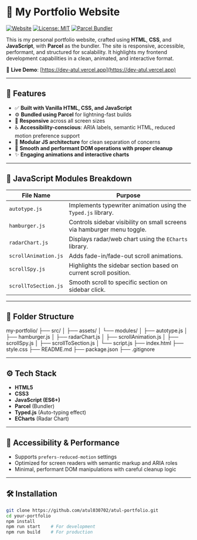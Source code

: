 # 🚀 My Portfolio Website

[![Website](https://img.shields.io/website?url=https%3A%2F%2Fdev-atul.vercel.app&style=flat-square)](https://dev-atul.vercel.app)
[![License: MIT](https://img.shields.io/badge/License-MIT-green.svg?style=flat-square)](LICENSE)
[![Parcel Bundler](https://img.shields.io/badge/Bundler-Parcel-orange?style=flat-square)](https://parceljs.org/)

This is my personal portfolio website, crafted using **HTML**, **CSS**, and **JavaScript**, with **Parcel** as the bundler. The site is responsive, accessible, performant, and structured for scalability. It highlights my frontend development capabilities in a clean, animated, and interactive format.

🔗 **Live Demo**: [https://dev-atul.vercel.app](https://dev-atul.vercel.app)

---

## 🌟 Features

- ✅ **Built with Vanilla HTML, CSS, and JavaScript**
- ⚙️ **Bundled using Parcel** for lightning-fast builds
- 📱 **Responsive** across all screen sizes
- ♿️ **Accessibility-conscious**: ARIA labels, semantic HTML, reduced motion preference support
- 🧩 **Modular JS architecture** for clean separation of concerns
- 🎯 **Smooth and performant DOM operations with proper cleanup**
- ✨ **Engaging animations and interactive charts**

---

## 🧠 JavaScript Modules Breakdown

| File Name          | Purpose                                                                 |
|--------------------|-------------------------------------------------------------------------|
| `autotype.js`       | Implements typewriter animation using the `Typed.js` library.            |
| `hamburger.js`      | Controls sidebar visibility on small screens via hamburger menu toggle. |
| `radarChart.js`     | Displays radar/web chart using the `ECharts` library.                    |
| `scrollAnimation.js`| Adds fade-in/fade-out scroll animations.                                |
| `scrollSpy.js`      | Highlights the sidebar section based on current scroll position.        |
| `scrollToSection.js`| Smooth scroll to specific section on sidebar click.                     |

---

## 📁 Folder Structure

my-portfolio/
├── src/
│ ├── assets/
│ └── modules/
│ ├── autotype.js
│ ├── hamburger.js
│ ├── radarChart.js
│ ├── scrollAnimation.js
│ ├── scrollSpy.js
│ ├── scrollToSection.js
│ └── script.js
├── index.html
├── style.css
├── README.md
├── package.json
├── .gitignore

---

## ⚙️ Tech Stack

- **HTML5**
- **CSS3**
- **JavaScript (ES6+)**
- **Parcel** (Bundler)
- **Typed.js** (Auto-typing effect)
- **ECharts** (Radar Chart)

---

## 🧪 Accessibility & Performance

- Supports `prefers-reduced-motion` settings
- Optimized for screen readers with semantic markup and ARIA roles
- Minimal, performant DOM manipulations with careful cleanup logic

---

## 🛠 Installation

```bash
git clone https://github.com/atul030702/atul-portfolio.git
cd your-portfolio
npm install
npm run start    # For development
npm run build    # For production
